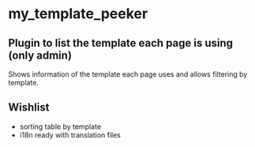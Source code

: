 # my_template_peeker
Plugin to list the template each page is using (only admin)
---

Shows information of the template each page uses and allows filtering by template.

## Wishlist

* sorting table by template
* i18n ready with translation files
